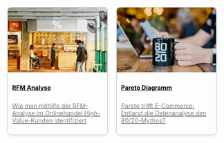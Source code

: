 

<div style="display: flex; flex-wrap: wrap; gap: 20px; justify-content: center;">

  <div style="flex: 0 0 calc(50% - 20px); box-sizing: border-box; border: 1px solid #ccc; border-radius: 8px; overflow: hidden; box-shadow: 0 2px 5px rgba(0,0,0,0.1);">
    <a href="rfm_1.html">
      <img src="../assets/img/rfm_1_01.jpg" alt="RFM Analysis" style="width: 100%; height: 150px; object-fit: cover;">
      <p class=clamp-text; style="padding: 10px; text-align: left; color: #000000; font-weight: bold; margin-bottom: 0px;">RFM Analyse</p>
      <p class=clamp-text; style="padding: 10px; text-align: left; color: #808080; margin-top: 5px;">Wie man mithilfe der RFM-Analyse im Onlinehandel High-Value-Kunden identifiziert</p>
    </a>
  </div>

  <div style="flex: 0 0 calc(50% - 20px); box-sizing: border-box; border: 1px solid #ccc; border-radius: 8px; overflow: hidden; box-shadow: 0 2px 5px rgba(0,0,0,0.1);">
    <a href="pareto_1.html">
      <img src="../assets/img/pareto_1_0.jpg" alt="Pareto Analysis" style="width: 100%; height: 150px; object-fit: cover;">
      <p class=clamp-text; style="padding: 10px; text-align: left; color: #000000; font-weight: bold; margin-bottom: 0px;">Pareto Diagramm</p>
      <p class=clamp-text; style="padding: 10px; text-align: left; color: #808080; margin-top: 5px;">Pareto trifft E-Commerce: Entlarvt die Datenanalyse den 80/20-Mythos?</p>
    </a>
  </div>

  <!-- Repeat for other projects -->

</div>
